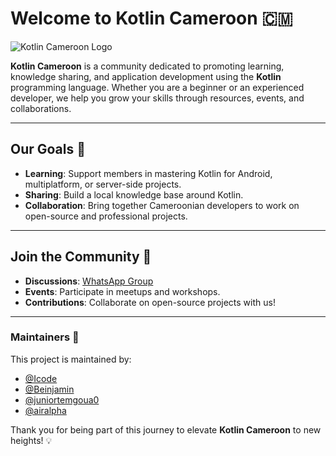 # Welcome to Kotlin Cameroon 🇨🇲

![Kotlin Cameroon Logo](https://media.licdn.com/dms/image/v2/D4E0BAQG6M3sl8Lfp1w/company-logo_200_200/company-logo_200_200/0/1732018774741/kotlin_douala_user_group_logo?e=1740009600&v=beta&t=W1IX4YYbZBHfjhht_t5daFJWj_L0ZQ5OAxdWvqRPOmI)

**Kotlin Cameroon** is a community dedicated to promoting learning, knowledge sharing, and application development using the **Kotlin** programming language. Whether you are a beginner or an experienced developer, we help you grow your skills through resources, events, and collaborations.

---

## Our Goals 🎯

- **Learning**: Support members in mastering Kotlin for Android, multiplatform, or server-side projects.
- **Sharing**: Build a local knowledge base around Kotlin.
- **Collaboration**: Bring together Cameroonian developers to work on open-source and professional projects.

---

## Join the Community 🚀

- **Discussions**: [WhatsApp Group](https://chat.whatsapp.com/BNuuvoEmC5B3pT7XrRsLLO)
- **Events**: Participate in meetups and workshops.
- **Contributions**: Collaborate on open-source projects with us!

---

### Maintainers 🤝

This project is maintained by:
- [@Icode](https://github.com/pouani)
- [@Beinjamin](https://github.com/beinjamin)
- [@juniortemgoua0](https://github.com/juniortemgoua0)
- [@airalpha](https://github.com/airalpha)

Thank you for being part of this journey to elevate **Kotlin Cameroon** to new heights! 💡
